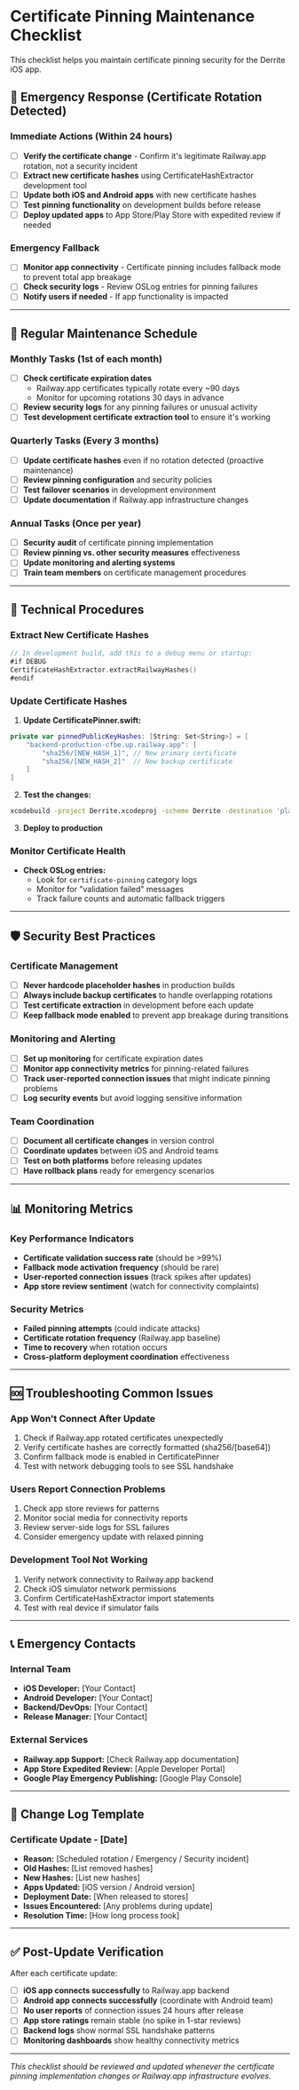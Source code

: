 # Certificate Pinning Maintenance Checklist

This checklist helps you maintain certificate pinning security for the Derrite iOS app.

## 🚨 Emergency Response (Certificate Rotation Detected)

### Immediate Actions (Within 24 hours)
- [ ] **Verify the certificate change** - Confirm it's legitimate Railway.app rotation, not a security incident
- [ ] **Extract new certificate hashes** using CertificateHashExtractor development tool
- [ ] **Update both iOS and Android apps** with new certificate hashes
- [ ] **Test pinning functionality** on development builds before release
- [ ] **Deploy updated apps** to App Store/Play Store with expedited review if needed

### Emergency Fallback
- [ ] **Monitor app connectivity** - Certificate pinning includes fallback mode to prevent total app breakage
- [ ] **Check security logs** - Review OSLog entries for pinning failures
- [ ] **Notify users if needed** - If app functionality is impacted

---

## 📅 Regular Maintenance Schedule

### Monthly Tasks (1st of each month)
- [ ] **Check certificate expiration dates**
  - Railway.app certificates typically rotate every ~90 days
  - Monitor for upcoming rotations 30 days in advance
- [ ] **Review security logs** for any pinning failures or unusual activity
- [ ] **Test development certificate extraction tool** to ensure it's working

### Quarterly Tasks (Every 3 months)
- [ ] **Update certificate hashes** even if no rotation detected (proactive maintenance)
- [ ] **Review pinning configuration** and security policies
- [ ] **Test failover scenarios** in development environment
- [ ] **Update documentation** if Railway.app infrastructure changes

### Annual Tasks (Once per year)
- [ ] **Security audit** of certificate pinning implementation
- [ ] **Review pinning vs. other security measures** effectiveness
- [ ] **Update monitoring and alerting systems**
- [ ] **Train team members** on certificate management procedures

---

## 🔧 Technical Procedures

### Extract New Certificate Hashes
```swift
// In development build, add this to a debug menu or startup:
#if DEBUG
CertificateHashExtractor.extractRailwayHashes()
#endif
```

### Update Certificate Hashes
1. **Update CertificatePinner.swift:**
```swift
private var pinnedPublicKeyHashes: [String: Set<String>] = [
    "backend-production-cfbe.up.railway.app": [
        "sha256/[NEW_HASH_1]", // New primary certificate
        "sha256/[NEW_HASH_2]"  // New backup certificate
    ]
]
```

2. **Test the changes:**
```bash
xcodebuild -project Derrite.xcodeproj -scheme Derrite -destination 'platform=iOS Simulator,name=iPhone 16' build
```

3. **Deploy to production**

### Monitor Certificate Health
- **Check OSLog entries:**
  - Look for `certificate-pinning` category logs
  - Monitor for "validation failed" messages
  - Track failure counts and automatic fallback triggers

---

## 🛡️ Security Best Practices

### Certificate Management
- [ ] **Never hardcode placeholder hashes** in production builds
- [ ] **Always include backup certificates** to handle overlapping rotations
- [ ] **Test certificate extraction** in development before each update
- [ ] **Keep fallback mode enabled** to prevent app breakage during transitions

### Monitoring and Alerting
- [ ] **Set up monitoring** for certificate expiration dates
- [ ] **Monitor app connectivity metrics** for pinning-related failures  
- [ ] **Track user-reported connection issues** that might indicate pinning problems
- [ ] **Log security events** but avoid logging sensitive information

### Team Coordination
- [ ] **Document all certificate changes** in version control
- [ ] **Coordinate updates** between iOS and Android teams
- [ ] **Test on both platforms** before releasing updates
- [ ] **Have rollback plans** ready for emergency scenarios

---

## 📊 Monitoring Metrics

### Key Performance Indicators
- **Certificate validation success rate** (should be >99%)
- **Fallback mode activation frequency** (should be rare)
- **User-reported connection issues** (track spikes after updates)
- **App store review sentiment** (watch for connectivity complaints)

### Security Metrics  
- **Failed pinning attempts** (could indicate attacks)
- **Certificate rotation frequency** (Railway.app baseline)
- **Time to recovery** when rotation occurs
- **Cross-platform deployment coordination** effectiveness

---

## 🆘 Troubleshooting Common Issues

### App Won't Connect After Update
1. Check if Railway.app rotated certificates unexpectedly
2. Verify certificate hashes are correctly formatted (sha256/[base64])
3. Confirm fallback mode is enabled in CertificatePinner
4. Test with network debugging tools to see SSL handshake

### Users Report Connection Problems
1. Check app store reviews for patterns
2. Monitor social media for connectivity reports
3. Review server-side logs for SSL failures
4. Consider emergency update with relaxed pinning

### Development Tool Not Working
1. Verify network connectivity to Railway.app backend
2. Check iOS simulator network permissions
3. Confirm CertificateHashExtractor import statements
4. Test with real device if simulator fails

---

## 📞 Emergency Contacts

### Internal Team
- **iOS Developer:** [Your Contact]
- **Android Developer:** [Your Contact]  
- **Backend/DevOps:** [Your Contact]
- **Release Manager:** [Your Contact]

### External Services
- **Railway.app Support:** [Check Railway.app documentation]
- **App Store Expedited Review:** [Apple Developer Portal]
- **Google Play Emergency Publishing:** [Google Play Console]

---

## 📝 Change Log Template

### Certificate Update - [Date]
- **Reason:** [Scheduled rotation / Emergency / Security incident]
- **Old Hashes:** [List removed hashes]
- **New Hashes:** [List new hashes]
- **Apps Updated:** [iOS version / Android version]
- **Deployment Date:** [When released to stores]
- **Issues Encountered:** [Any problems during update]
- **Resolution Time:** [How long process took]

---

## ✅ Post-Update Verification

After each certificate update:
- [ ] **iOS app connects successfully** to Railway.app backend
- [ ] **Android app connects successfully** (coordinate with Android team)
- [ ] **No user reports** of connection issues 24 hours after release
- [ ] **App store ratings** remain stable (no spike in 1-star reviews)
- [ ] **Backend logs** show normal SSL handshake patterns
- [ ] **Monitoring dashboards** show healthy connectivity metrics

---

*This checklist should be reviewed and updated whenever the certificate pinning implementation changes or Railway.app infrastructure evolves.*
